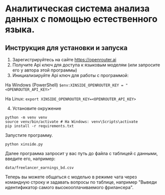# Аналитическая система анализа данных с помощью естественного языка.

## Инструкция для установки и запуска
1. Зарегистрируйтесь на сайте https://openrouter.ai
2. Получите Api ключ для доступа к языковым моделям (или запросите его у автора  этой программы)
3. Инициализируйте Api ключ для работы с программой:

На Windows (PowerShell)
`$env:XINSIDE_OPENROUTER_KEY = "<OPENROUTER_API_KEY>"`

На Linux:
`export XINSIDE_OPENROUTER_KEY=<OPENROUTER_API_KEY>`

4. Установите окружение
```
python -m venv venv
source venv/bin/activate # На Windows: venv\Scripts\activate
pip install -r requirements.txt
``` 

Запустите программу. 

`python xinside.py`

Далее программа запросит у вас путь до файла с таблицей с данными, введите его, например:

`data/freelancer_earnings_bd.csv`

Теперь вы можете общаться с моделью в режиме чата через командную строку и задавать вопросы по таблице, например "Выведи идентификатор самого высокооплачиваемого фрилансера".